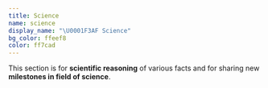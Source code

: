 ```yaml
---
title: Science
name: science
display_name: "\U0001F3AF Science"
bg_color: ffeef8
color: ff7cad
---
```


This section is for **scientific reasoning** of various facts and for sharing new **milestones in field of science**. 